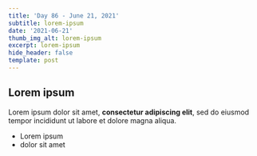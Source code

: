 ```yaml
---
title: 'Day 86 - June 21, 2021'
subtitle: lorem-ipsum
date: '2021-06-21'
thumb_img_alt: lorem-ipsum
excerpt: lorem-ipsum
hide_header: false
template: post
---
```

## Lorem ipsum

Lorem ipsum dolor sit amet, **consectetur adipiscing elit**, sed do eiusmod tempor incididunt ut labore et dolore magna aliqua.

- Lorem ipsum
- dolor sit amet